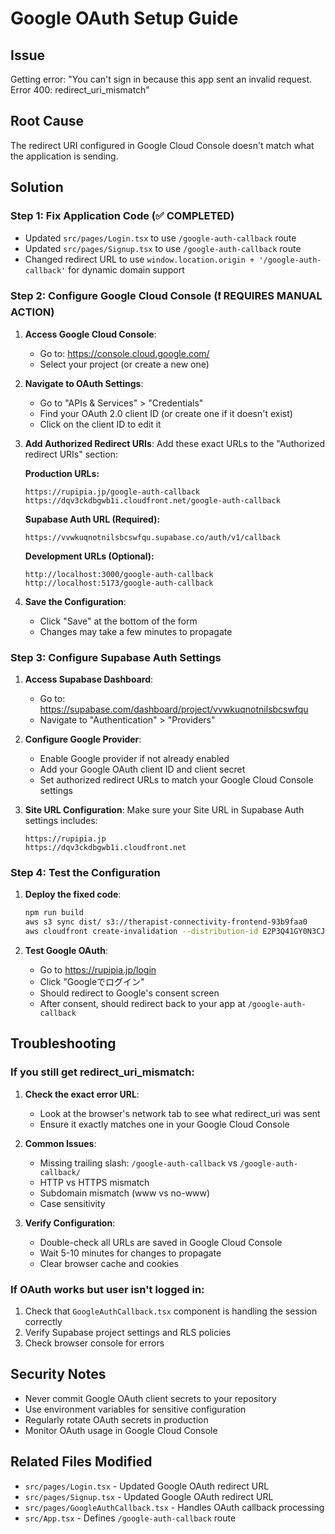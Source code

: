 # Google OAuth Setup Guide

## Issue
Getting error: "You can't sign in because this app sent an invalid request. Error 400: redirect_uri_mismatch"

## Root Cause
The redirect URI configured in Google Cloud Console doesn't match what the application is sending.

## Solution

### Step 1: Fix Application Code (✅ COMPLETED)
- Updated `src/pages/Login.tsx` to use `/google-auth-callback` route
- Updated `src/pages/Signup.tsx` to use `/google-auth-callback` route
- Changed redirect URL to use `window.location.origin + '/google-auth-callback'` for dynamic domain support

### Step 2: Configure Google Cloud Console (❗ REQUIRES MANUAL ACTION)

1. **Access Google Cloud Console**:
   - Go to: https://console.cloud.google.com/
   - Select your project (or create a new one)

2. **Navigate to OAuth Settings**:
   - Go to "APIs & Services" > "Credentials"
   - Find your OAuth 2.0 client ID (or create one if it doesn't exist)
   - Click on the client ID to edit it

3. **Add Authorized Redirect URIs**:
   Add these exact URLs to the "Authorized redirect URIs" section:

   **Production URLs:**
   ```
   https://rupipia.jp/google-auth-callback
   https://dqv3ckdbgwb1i.cloudfront.net/google-auth-callback
   ```

   **Supabase Auth URL (Required):**
   ```
   https://vvwkuqnotnilsbcswfqu.supabase.co/auth/v1/callback
   ```

   **Development URLs (Optional):**
   ```
   http://localhost:3000/google-auth-callback
   http://localhost:5173/google-auth-callback
   ```

4. **Save the Configuration**:
   - Click "Save" at the bottom of the form
   - Changes may take a few minutes to propagate

### Step 3: Configure Supabase Auth Settings

1. **Access Supabase Dashboard**:
   - Go to: https://supabase.com/dashboard/project/vvwkuqnotnilsbcswfqu
   - Navigate to "Authentication" > "Providers"

2. **Configure Google Provider**:
   - Enable Google provider if not already enabled
   - Add your Google OAuth client ID and client secret
   - Set authorized redirect URLs to match your Google Cloud Console settings

3. **Site URL Configuration**:
   Make sure your Site URL in Supabase Auth settings includes:
   ```
   https://rupipia.jp
   https://dqv3ckdbgwb1i.cloudfront.net
   ```

### Step 4: Test the Configuration

1. **Deploy the fixed code**:
   ```bash
   npm run build
   aws s3 sync dist/ s3://therapist-connectivity-frontend-93b9faa0
   aws cloudfront create-invalidation --distribution-id E2P3Q41GY0N3CJ --paths "/*"
   ```

2. **Test Google OAuth**:
   - Go to https://rupipia.jp/login
   - Click "Googleでログイン"
   - Should redirect to Google's consent screen
   - After consent, should redirect back to your app at `/google-auth-callback`

## Troubleshooting

### If you still get redirect_uri_mismatch:
1. **Check the exact error URL**: 
   - Look at the browser's network tab to see what redirect_uri was sent
   - Ensure it exactly matches one in your Google Cloud Console

2. **Common Issues**:
   - Missing trailing slash: `/google-auth-callback` vs `/google-auth-callback/`
   - HTTP vs HTTPS mismatch
   - Subdomain mismatch (www vs no-www)
   - Case sensitivity

3. **Verify Configuration**:
   - Double-check all URLs are saved in Google Cloud Console
   - Wait 5-10 minutes for changes to propagate
   - Clear browser cache and cookies

### If OAuth works but user isn't logged in:
1. Check that `GoogleAuthCallback.tsx` component is handling the session correctly
2. Verify Supabase project settings and RLS policies
3. Check browser console for errors

## Security Notes

- Never commit Google OAuth client secrets to your repository
- Use environment variables for sensitive configuration
- Regularly rotate OAuth secrets in production
- Monitor OAuth usage in Google Cloud Console

## Related Files Modified
- `src/pages/Login.tsx` - Updated Google OAuth redirect URL
- `src/pages/Signup.tsx` - Updated Google OAuth redirect URL  
- `src/pages/GoogleAuthCallback.tsx` - Handles OAuth callback processing
- `src/App.tsx` - Defines `/google-auth-callback` route 